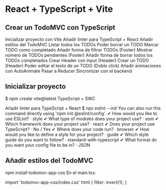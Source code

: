 # React + TypeScript + Vite

## Crear un TodoMVC con TypeScript

 Inicializar proyecto con Vite
 Añadir linter para TypeScript + React
 Añadir estilos del TodoMVC
 Listar todos los TODOs
 Poder borrar un TODO
 Marcar TODO como completado
 Añadir forma de filtrar TODOs (Footer)
 Mostrar número de TODOs pendientes (Footer)
 Añadir forma de borrar todos los TODOs completados
 Crear Header con input (Header)
 Crear un TODO (Header)
 Poder editar el texto de un TODO (Doble click)
 Añadir animaciones con AutoAnimate
 Pasar a Reducer
 Sincronizar con el backend
## Inicializar proyecto

$ npm create vite@latest TypeScript + SWC

Añadir linter para TypeScript + React
$ npx eslint --init
You can also run this command directly using 'npm init @eslint/config'.
✔ How would you like to use ESLint? · style
✔ What type of modules does your project use? · esm
✔ Which framework does your project use? · react
✔ Does your project use TypeScript? · No / Yes
✔ Where does your code run? · browser
✔ How would you like to define a style for your project? · guide
✔ Which style guide do you want to follow? · standard-with-typescript
✔ What format do you want your config file to be in? · JSON

## Añadir estilos del TodoMVC

npm install todomvc-app-css
En el main.tsx:

import 'todomvc-app-css/index.css'
html {
  filter: invert(1);
}
